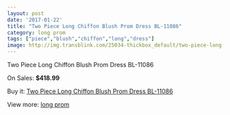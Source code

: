 ```yaml
---
layout: post
date: '2017-01-22'
title: "Two Piece Long Chiffon Blush Prom Dress BL-11086"
category: long prom
tags: ["piece","blush","chiffon","long","dress"]
image: http://img.transblink.com/25034-thickbox_default/two-piece-long-chiffon-blush-prom-dress-bl-11086.jpg
---
```

Two Piece Long Chiffon Blush Prom Dress BL-11086

On Sales: **$418.99**
<a href="https://www.transblink.com/en/long-prom/7893-two-piece-long-chiffon-blush-prom-dress-bl-11086.html"><amp-img layout="responsive" width="600" height="600" src="//img.transblink.com/25034-thickbox_default/two-piece-long-chiffon-blush-prom-dress-bl-11086.jpg" alt="Two Piece Long Chiffon Blush Prom Dress BL-11086 0" /></a>
<a href="https://www.transblink.com/en/long-prom/7893-two-piece-long-chiffon-blush-prom-dress-bl-11086.html"><amp-img layout="responsive" width="600" height="600" src="//img.transblink.com/25038-thickbox_default/two-piece-long-chiffon-blush-prom-dress-bl-11086.jpg" alt="Two Piece Long Chiffon Blush Prom Dress BL-11086 1" /></a>
<a href="https://www.transblink.com/en/long-prom/7893-two-piece-long-chiffon-blush-prom-dress-bl-11086.html"><amp-img layout="responsive" width="600" height="600" src="//img.transblink.com/25037-thickbox_default/two-piece-long-chiffon-blush-prom-dress-bl-11086.jpg" alt="Two Piece Long Chiffon Blush Prom Dress BL-11086 2" /></a>
<a href="https://www.transblink.com/en/long-prom/7893-two-piece-long-chiffon-blush-prom-dress-bl-11086.html"><amp-img layout="responsive" width="600" height="600" src="//img.transblink.com/25036-thickbox_default/two-piece-long-chiffon-blush-prom-dress-bl-11086.jpg" alt="Two Piece Long Chiffon Blush Prom Dress BL-11086 3" /></a>
<a href="https://www.transblink.com/en/long-prom/7893-two-piece-long-chiffon-blush-prom-dress-bl-11086.html"><amp-img layout="responsive" width="600" height="600" src="//img.transblink.com/25035-thickbox_default/two-piece-long-chiffon-blush-prom-dress-bl-11086.jpg" alt="Two Piece Long Chiffon Blush Prom Dress BL-11086 4" /></a>

Buy it: [Two Piece Long Chiffon Blush Prom Dress BL-11086](https://www.transblink.com/en/long-prom/7893-two-piece-long-chiffon-blush-prom-dress-bl-11086.html "Two Piece Long Chiffon Blush Prom Dress BL-11086")

View more: [long prom](https://www.transblink.com/en/58-long-prom "long prom")